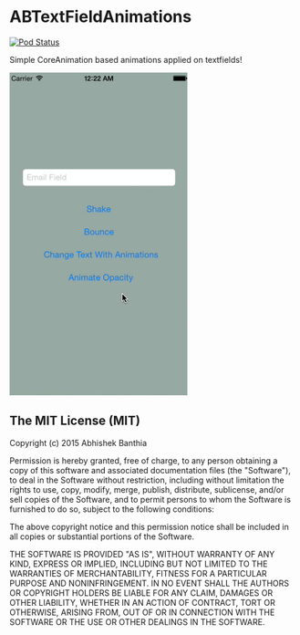 # ABTextFieldAnimations

[![Pod Status](https://cocoapod-badges.herokuapp.com/v/ABTextFieldAnimations/badge.png)](https://cocoapod-badges.herokuapp.com/v/ABTextFieldAnimations/badge.png)

Simple CoreAnimation based animations applied on textfields!

![Sample Animations](https://github.com/Abhishaker17/ABTextFieldAnimations/blob/master/Animations.gif)

## The MIT License (MIT)

Copyright (c) 2015 Abhishek Banthia

Permission is hereby granted, free of charge, to any person obtaining a copy
of this software and associated documentation files (the "Software"), to deal
in the Software without restriction, including without limitation the rights
to use, copy, modify, merge, publish, distribute, sublicense, and/or sell
copies of the Software, and to permit persons to whom the Software is
furnished to do so, subject to the following conditions:

The above copyright notice and this permission notice shall be included in all
copies or substantial portions of the Software.

THE SOFTWARE IS PROVIDED "AS IS", WITHOUT WARRANTY OF ANY KIND, EXPRESS OR
IMPLIED, INCLUDING BUT NOT LIMITED TO THE WARRANTIES OF MERCHANTABILITY,
FITNESS FOR A PARTICULAR PURPOSE AND NONINFRINGEMENT. IN NO EVENT SHALL THE
AUTHORS OR COPYRIGHT HOLDERS BE LIABLE FOR ANY CLAIM, DAMAGES OR OTHER
LIABILITY, WHETHER IN AN ACTION OF CONTRACT, TORT OR OTHERWISE, ARISING FROM,
OUT OF OR IN CONNECTION WITH THE SOFTWARE OR THE USE OR OTHER DEALINGS IN THE
SOFTWARE.

